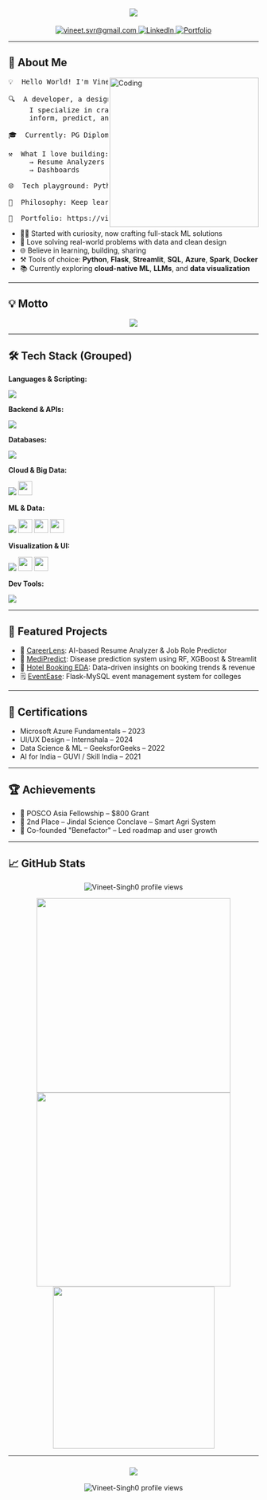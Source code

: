 <h1 align="center">
  <img src="https://readme-typing-svg.herokuapp.com/?font=Fira+Code&size=32&pause=1000&center=true&vCenter=true&width=700&lines=Hey+there!+I'm+Vineet+Singh+%F0%9F%91%8B;Data+Engineer;ML+Builder;Full-Stack+Developer"/>
</h1>

<p align="center">
  <a href="mailto:vineet.svr@gmail.com">
    <img src="https://img.shields.io/badge/Gmail-DB4437?style=for-the-badge&logo=gmail&logoColor=white" alt="vineet.svr@gmail.com" />
  </a>
  <a href="https://www.linkedin.com/in/vineet-vinod-singh/" target="_blank">
    <img src="https://img.shields.io/badge/LinkedIn-0A66C2?style=for-the-badge&logo=linkedin&logoColor=white" alt="LinkedIn" />
  </a>
  <a href="https://vineet-singh0.github.io/Portfolio/" target="_blank">
    <img src="https://img.shields.io/badge/Portfolio-24292E?style=for-the-badge&logo=firefox&logoColor=white" alt="Portfolio" />
  </a>
</p>

---

<h2>🚀 About Me</h2>

<img align="right" alt="Coding" width="300" src="https://cdn.dribbble.com/users/1162077/screenshots/3848914/programmer.gif">

<pre>
💡  Hello World! I'm Vineet Vinod Singh

🔍  A developer, a designer, and a data wrangler —
     I specialize in crafting ML-powered apps that 
     inform, predict, and solve.

🎓  Currently: PG Diploma student @ CDAC Kharghar

⚒️  What I love building:
     → Resume Analyzers    → Disease Predictors
     → Dashboards          → Scalable APIs

🌐  Tech playground: Python · Streamlit · Flask · Azure · SQL · ML · Big Data

🌟  Philosophy: Keep learning. Build clean. Impact lives.

🔗  Portfolio: https://vineet-singh0.github.io/Portfolio/
</pre>

- 👨‍💻 Started with curiosity, now crafting full-stack ML solutions
- 🧠 Love solving real-world problems with data and clean design
- 🌐 Believe in learning, building, sharing
- ⚒ Tools of choice: **Python**, **Flask**, **Streamlit**, **SQL**, **Azure**, **Spark**, **Docker**
- 📚 Currently exploring **cloud-native ML**, **LLMs**, and **data visualization**

---

<h2>💡 Motto</h2>

<p align="center">
  <img src="https://readme-typing-svg.herokuapp.com/?font=Fira+Code&size=24&pause=2000&center=true&vCenter=true&width=800&lines=Transforming+data+into+decisions.;Designing+tech+with+purpose+and+impact.;Build.+Break.+Learn.+Repeat.;Your+data+has+a+story.+I+help+tell+it."/>
</p>

---

<h2>🛠️ Tech Stack (Grouped)</h2>

**Languages & Scripting:**
<div>
  <img src="https://skillicons.dev/icons?i=python,java,cpp,javascript,html,css"/>
</div>

**Backend & APIs:**
<div>
  <img src="https://skillicons.dev/icons?i=flask,fastapi,php"/>
</div>

**Databases:**
<div>
  <img src="https://skillicons.dev/icons?i=mysql,sqlserver"/>
</div>

**Cloud & Big Data:**
<div>
  <img src="https://skillicons.dev/icons?i=azure,aws,docker,hadoop"/>
  <img src="https://img.shields.io/badge/Apache%20Spark-FDEE21?style=for-the-badge&logo=apachespark&logoColor=black" height="28"/>
</div>

**ML & Data:**
<div>
  <img src="https://skillicons.dev/icons?i=jupyter"/>
  <img src="https://img.shields.io/badge/Pandas-150458?style=for-the-badge&logo=pandas&logoColor=white" height="28"/>
  <img src="https://img.shields.io/badge/Numpy-013243?style=for-the-badge&logo=numpy&logoColor=white" height="28"/>
  <img src="https://img.shields.io/badge/Scikit--Learn-F7931E?style=for-the-badge&logo=scikitlearn&logoColor=white" height="28"/>
</div>

**Visualization & UI:**
<div>
  <img src="https://skillicons.dev/icons?i=figma,bootstrap"/>
  <img src="https://img.shields.io/badge/PowerBI-F2C811?style=for-the-badge&logo=powerbi&logoColor=black" height="28"/>
  <img src="https://img.shields.io/badge/Tableau-E97627?style=for-the-badge&logo=tableau&logoColor=white" height="28"/>
</div>

**Dev Tools:**
<div>
  <img src="https://skillicons.dev/icons?i=git,github,vscode,postman,selenium,linux"/>
</div>

---

<h2>📂 Featured Projects</h2>

- 🎯 [CareerLens](https://github.com/Vineet-Singh0/CareerLens-An-AI-Driven-Resume-Analyzer-Career-Advisor): AI-based Resume Analyzer & Job Role Predictor  
- 🧽 [MediPredict](https://github.com/Vineet-Singh0/MediPredict): Disease prediction system using RF, XGBoost & Streamlit  
- 🏨 [Hotel Booking EDA](https://github.com/Vineet-Singh0/Hotel_Booking_Analysis): Data-driven insights on booking trends & revenue  
- 🗒 [EventEase](https://github.com/Vineet-Singh0/EventEase): Flask-MySQL event management system for colleges  

---

<h2>📜 Certifications</h2>

- Microsoft Azure Fundamentals – 2023  
- UI/UX Design – Internshala – 2024  
- Data Science & ML – GeeksforGeeks – 2022  
- AI for India – GUVI / Skill India – 2021  

---

<h2>🏆 Achievements</h2>

- 🥇 POSCO Asia Fellowship – $800 Grant  
- 🥈 2nd Place – Jindal Science Conclave – Smart Agri System  
- 🚀 Co-founded "Benefactor" – Led roadmap and user growth  

---

<h2>📈 GitHub Stats</h2>

<p align="center">
  <img src="https://komarev.com/ghpvc/?username=Vineet-Singh0&label=Profile+Views&color=0e75b6&style=flat" alt="Vineet-Singh0 profile views"/>
</p>

<div align="center">
  <img width=390 src="https://streak-stats.demolab.com?user=Vineet-Singh0&theme=tokyonight&hide_border=true" />
  <img width=390 src="https://github-readme-stats.vercel.app/api?username=Vineet-Singh0&show_icons=true&theme=tokyonight&hide_border=true" />
</div>
<div align="center">
  <img width=325 src="https://github-readme-stats.vercel.app/api/top-langs/?username=Vineet-Singh0&layout=compact&theme=tokyonight&hide_border=true" />
</div>

---

<h3 align="center">
  <img src="https://readme-typing-svg.herokuapp.com/?font=Righteous&size=25&center=true&vCenter=true&width=500&height=70&duration=4000&lines=Thanks+for+visiting!+%e2%9c%8c%ef%b8%8f;+Let's+connect+on+LinkedIn!">
</h3>

<p align="center">
  <img src="https://komarev.com/ghpvc/?username=Vineet-Singh0&label=Profile+Views&color=0e75b6&style=flat" alt="Vineet-Singh0 profile views"/>
</p>
